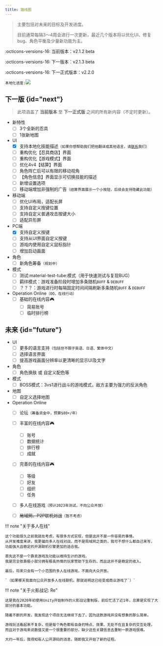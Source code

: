 ```yaml
---
title: 路线图
---
```


> 主要包括对未来的目标及开发进度。
>
> 目前通常每隔3～4周会进行一次更新，最近几个版本将以优化UI、修复bug、角色平衡及少量新功能为主。

:octicons-versions-16: 当前版本：v2.1.2 beta

:octicons-versions-16: 下一版本：v2.1.3 beta

:octicons-versions-16: 下一正式版本：v2.2.0

`本地化进度:`<a title="Crowdin" target="_blank" href="https://zh.crowdin.com/project/nsv2"><img src="https://badges.crowdin.net/nsv2/localized.svg"></a>

## 下一版 {id="next"}

> 此项涵盖了 __当前版本__ 至 __下一正式版__ 之间的所有新内容（不定时更新）。

- 新特性
    - [ ] 3个全新的忍具
    - [ ] 1张新地图
- UI
    - [x] 支持本地化技能描述`（如果你想帮助我们把他翻译成其他语言，请`[`联系`](../about/index.md#contact)`我们）`
    - [ ] 重构优化【忍具商店】界面
    - [ ] 重构优化【游戏模式】界面
    - [ ] 优化4v4【结算】界面
    - [ ] 角色阵亡后可以有限的移动视角
    - [ ] 【角色信息】界面显示可切换技能的描述
    - [ ] 新增设置选项
    - [ ] 移动端增加非强制的广告`（结算界面展示一个小按钮，后续会支持隐藏此功能）`
- 移动端
    - [ ] 优化UI布局，适配长屏
    - [ ] 支持自定义按键位置
    - [ ] 支持自定义普通攻击按键大小
    - [ ] 适配异形屏
- PC端
    - [x] 支持自定义按键
    - [ ] 支持从UI界面自定义按键
    - [ ] 游戏内使用自定义鼠标指针
    - [ ] 增加启动画面
- 角色
    - [ ] 新角色筹备`（规划中）`
- 模式
    - [ ] 测试:material-test-tube:模式（用于快速测试与复现BUG）
    - [ ] 羁绊模式：游戏准备阶段时增加多条随机`BUFF` & `DEBUFF`
    - [ ] ？？？：游戏进行时每隔固定时间间隔刷新多条随机`BUFF` & `DEBUFF`
- Operation Online`（OO，在线行动）`
    - [ ] 基础的在线内容:video_game:
        - [ ] 简易账号
        - [ ] 临时排行榜

## 未来 {id="future"}

- UI
    - [ ] 更多的语言支持`（包括但不限于英语、日语、繁体中文）`
    - [ ] 选择语言界面
    - [ ] 提高游戏画面分辨率以更清晰的显示UI及文字
- 角色
    - [ ] 角色换肤 或 自定义配色等
- 模式
    - [ ] BOSS模式：3vs1进行战斗的游戏模式，敌方主要为强力的反派角色
- 地图
    - [ ] 自定义选择地图
- Operation Online
    - [ ] 论坛`（筹备资金中，预算$80+/年）`
    - [ ] 丰富的在线内容:video_game:
        - [ ] 账号
        - [ ] 数据统计
        - [ ] 排行榜
        - [ ] 成就
    - [ ] 完善的在线内容:video_game:
        - [ ] 等级
        - [ ] 好友
        - [ ] 组织
        - [ ] 任务
    - [ ] 多人在线游戏`（预计2023年测试，不向公众开放）`
    - [ ] ~~局域网、P2P联机对战~~`（暂不考虑）`


!!! note "关于多人在线"

    这个功能很久之前我就在考虑，有很多方式实现，但是这并不是一件容易的事情。
    从开发难度来讲，我更偏向多人在线对战，而不是局域网之类的，我可不想什么都自己来写，
    功能强大且稳定的开源联机引擎更加的适合我。

    首先这不是一个靠卖游戏及功能以维持生计的游戏，
    我是完全依靠极小部分拥有极高热情的玩家赞助下生存的，而且这并不是稳定的收入。

    最后，将来只会有一个小范围的多人在线游戏，不面向大众开放。

    `（如果哪天我面向公众开放多人在线联机，那就说明这已经变成商业游戏了`）`


!!! note "关于火影战记: Re"

    这是我在2020年初使用Unity开始制作的火影战记重制版，前后忙活了近1年，总算是实现了大部分的基本功能。

    随着不断的开发，我发现这个项目无法继续下去了，因为这款游戏并没有想象的那么简单。

    游戏玩法看起来不复杂，但是每个角色都有自身的特点、效果、无处不在且复杂的交互处理，
    而且对于游戏来说数值又是一个很重要的部分，缺少这些关键信息去重制一款游戏很难。

    大约一年后，我得知有人公开源码的消息，随即我又开始了新的征程。
